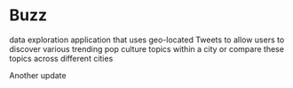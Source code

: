 # Buzz
data exploration application that uses geo-located Tweets to allow users to discover various trending pop culture topics within a city or compare these topics across different cities

Another update
